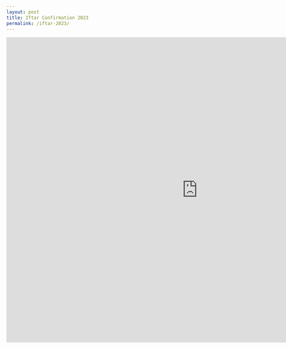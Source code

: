 ```yaml
---
layout: post
title: Iftar Confirmation 2023
permalink: /iftar-2023/
---
```


<iframe src="https://docs.google.com/forms/d/e/1FAIpQLSe7MMeHKGEvVzJ9wG1Z4HHsyCalN_bZAk2TyuZ92s83Ei7LXw/viewform?embedded=true" width="1000" height="800" frameborder="0" marginheight="0" marginwidth="0">Loading…</iframe>
